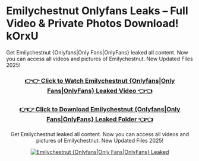 # Emilychestnut Onlyfans Leaks – Full Video & Private Photos Download! kOrxU

Get Emilychestnut {Onlyfans|Only Fans|OnlyFans} leaked all content. Now you can access all videos and pictures of Emilychestnut. New Updated Files 2025!  
<div align="center">
  
### [👉👉 Click to Watch Emilychestnut {Onlyfans|Only Fans|OnlyFans} Leaked Video 👈👈](https://links2leaks.com/emilychestnut)  
### [👉👉 Click to Download Emilychestnut {Onlyfans|Only Fans|OnlyFans} Leaked Folder 👈👈](https://links2leaks.com/emilychestnut)  

Get Emilychestnut leaked all content. Now you can access all videos and pictures of Emilychestnut. New Updated Files 2025!  

[![Emilychestnut {Onlyfans|Only Fans|OnlyFans} Leaked](https://i.ibb.co/93hzkbrt/l2l.gif)](https://links2leaks.com/emilychestnut)  

</div>
